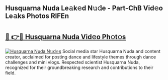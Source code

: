## Husquarna Nuda Le𝚊k𝚎d N𝚞𝚍e - Part-ChB Vid𝚎o Le𝚊ks Photos RlFEn

# <h2><a href="http://fbfhq4s.evod.top/?m=Husquarna+Nuda">🔗 👉🔴 Husquarna Nuda Vid𝚎o Ph𝚘t𝚘s</a></h2>

[![Husquarna Nuda N𝚞d𝚎s](https://i.imgur.com/8V9OHl7.gif)](http://fbfhq4s.evod.top/?m=Husquarna+Nuda)
Social media star Husquarna Nuda and content creator, acclaimed for posting dance and lifestyle themes through dance challenges and mini vlogs. Respected scientist Husquarna Nuda, recognized for their groundbreaking research and contributions to their field. 
